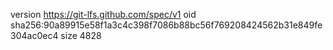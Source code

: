 version https://git-lfs.github.com/spec/v1
oid sha256:90a89915e58f1a3c4c398f7086b88bc56f769208424562b31e849fe304ac0ec4
size 4828
